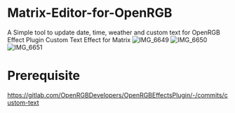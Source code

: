 # Matrix-Editor-for-OpenRGB
A Simple tool to update date, time, weather and custom text for OpenRGB Effect Plugin Custom Text Effect for Matrix
![IMG_6649](https://user-images.githubusercontent.com/11488961/192109628-3b2b8f4d-0806-4384-bbed-4b9b81c62a8f.JPG)
![IMG_6650](https://user-images.githubusercontent.com/11488961/192109631-40979c23-d9af-40a3-be24-5f4147caeba3.JPG)
![IMG_6651](https://user-images.githubusercontent.com/11488961/192109633-f38f21eb-91b0-438d-af15-c8c50c655830.JPG)

# Prerequisite
https://gitlab.com/OpenRGBDevelopers/OpenRGBEffectsPlugin/-/commits/custom-text
